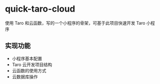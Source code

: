 # quick-taro-cloud

使用 Taro 和云函数，写的一个小程序的骨架，可基于此项目快速开发 Taro 小程序

## 实现功能

- 小程序基本配置
- Taro 云开发项目结构
- 云函数的使用方式
- 云数据库操作
